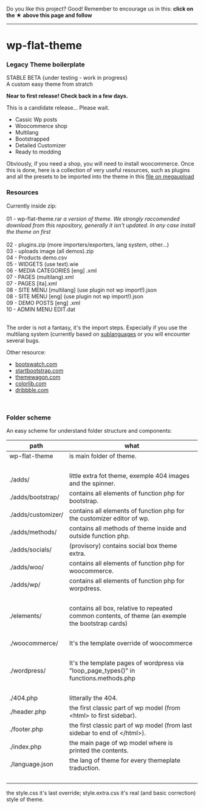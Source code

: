 Do you like this project? Good! Remember to encourage us in this: <b>click on the ★ above this page and follow</b>

---

# wp-flat-theme

### Legacy Theme boilerplate

STABLE BETA {under testing - work in progress}<br>
A custom easy theme from stratch

**Near to first release! Check back in a few days.**

This is a candidate release... Please wait.

-   Cassic Wp posts
-   Woocommerce shop
-   Multilang
-   Bootstrapped
-   Detailed Customizer
-   Ready to modding

Obviously, if you need a shop, you will need to install woocommerce. Once this is done, here is a collection of very useful resources, such as plugins and all the presets to be imported into the theme in this [file on megaupload](https://mega.nz/file/T6xVHDQR#A4YXsMIiZZ3tXa12ePLYKtoYUFZx8iz931P4cfZS0FM)

### Resources

Currently inside zip:<br><br>
01 - wp-flat-theme.rar _a version of theme. We strongly raccomended download from this repository, generally it isn't updated. In any case install the theme on first_<br><br>
02 - plugins.zip (more importers/exporters, lang system, other...)<br>
03 - uploads image (all demos).zip<br>
04 - Products demo.csv<br>
05 - WIDGETS (use text).wie<br>
06 - MEDIA CATEGORIES [eng] .xml<br>
07 - PAGES (multilang).xml<br>
07 - PAGES [ita].xml<br>
08 - SITE MENU  [multilang] (use plugin not wp import!).json<br>
08 - SITE MENU [eng] (use plugin not wp import!).json<br>
09 - DEMO POSTS [eng] .xml<br>
10 - ADMIN MENU EDIT.dat<br>
<br>

The order is not a fantasy, it's the import steps. Expecially if you use the multilang system (currently based on [sublanguages](https://it.wordpress.org/plugins/sublanguage/) or you will encounter several bugs.


Other resource:
- [bootswatch.com](https://bootswatch.com/)
- [startbootstrap.com](https://startbootstrap.com/?showPro=false&showAngular=false&showVue=false)
- [themewagon.com](https://themewagon.com/theme-price/free/)
- [colorlib.com](https://colorlib.com/wp/cat/bootstrap/)
- [dribbble.com](https://dribbble.com/tags/free_bootstrap_4_ui_kit)

<br>

### Folder scheme

An easy scheme for understand folder structure and components:

| path  | what  |
|----|----|
| wp-flat-theme                 | is main folder of theme.    | 
| |<br>|
| ./adds/                       | little extra fot theme, exemple 404 images and the spinner. | 
| ./adds/bootstrap/             | contains all elements of function php for bootstrap. | 
| ./adds/customizer/            | contains all elements of function php for the customizer editor of wp. | 
| ./adds/methods/               | contains all methods of theme inside and outside function php. | 
| ./adds/socials/               | (provisory) contains social box theme extra. | 
| ./adds/woo/                   | contains all elements of function php for woocommerce. | 
| ./adds/wp/                    | contains all elements of function php for worpdress. | 
| |<br>|
| ./elements/                   | contains all box, relative to repeated common contents, of theme (an exemple the bootstrap cards) | 
| |<br>|
| ./woocommerce/                | It's the template override of woocommerce | 
| |<br>|
| ./wordpress/                  | It's the template pages of wordpress via "loop_page_types()" in functions.methods.php |
| |<br>|
| ./404.php                     | litterally the 404. | 
| ./header.php                  | the first classic part of wp model (from &lt;html&gt; to first sidebar). | 
| ./footer.php                  | the first classic part of wp model (from last sidebar to end of &lt;/html&gt;). | 
| ./index.php                   | the main page of wp model where is printed the contents. | 
| ./language.json               | the lang of theme for every themeplate traduction. | 
| |<br>|

the style.css it's last override;  style.extra.css it's real (and basic correction) style of theme.